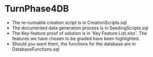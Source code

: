 # TurnPhase4DB

- The re-runnable creation script is in CreationScripts.sql
- The documented data generation process is in SeedingScripts.sql
- The Key-feature proof of solution is in 'Key Feature List.xlsx'. The features we have chosen to be graded have been highlighted. 
- Should you want them, the functions for the database are in DatabaseFunctions.sql
